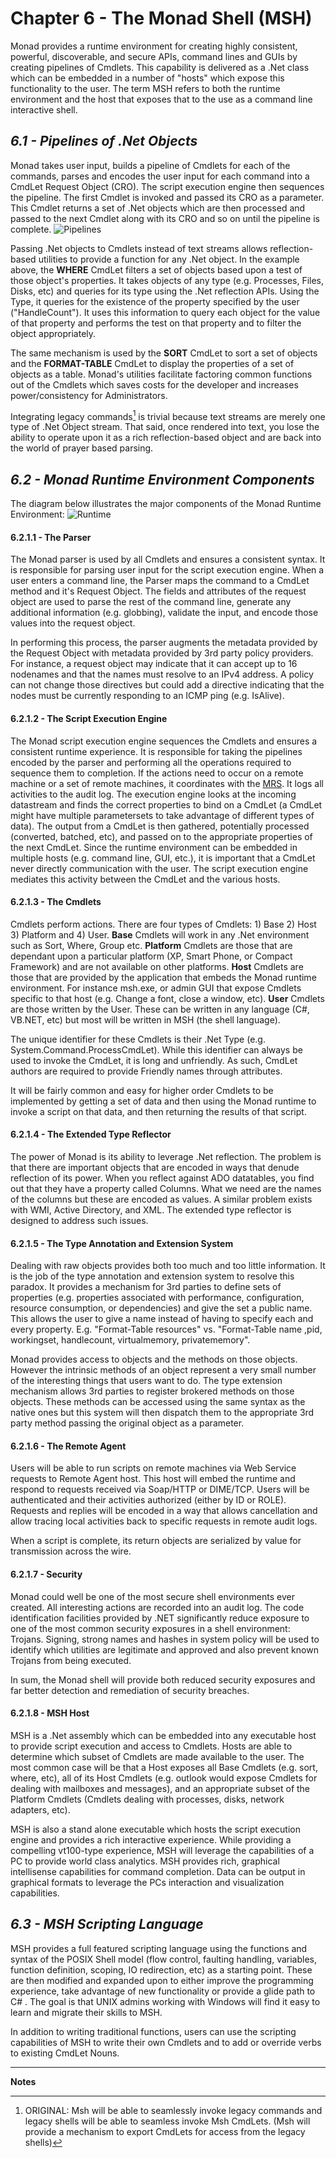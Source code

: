 # Chapter 6 - The Monad Shell (MSH)
Monad provides a runtime environment for creating highly consistent, powerful, discoverable, and secure APIs, command lines and GUIs by creating pipelines of Cmdlets.  This capability is delivered as a .Net class which can be embedded in a number of "hosts" which expose this functionality to the user.  The term MSH refers to both the runtime environment and the host that exposes that to the use as a command line interactive shell.

## _6.1 - Pipelines of .Net Objects_
Monad takes user input, builds a pipeline of Cmdlets for each of the commands, parses and encodes the user input for each command into a CmdLet Request Object (CRO).  The script execution engine then sequences the pipeline.  The first Cmdlet is invoked and passed its CRO as a parameter.  This Cmdlet returns a set of .Net objects which are then processed and passed to the next Cmdlet along with its CRO and so on until the pipeline is complete.
![Pipelines](images/pipelines.png)

Passing .Net objects to Cmdlets instead of text streams allows reflection-based utilities to provide a function for any .Net object.  In the example above, the **WHERE** CmdLet filters a set of objects based upon a test of those object's properties.  It takes objects of any type (e.g. Processes, Files, Disks, etc) and queries for its type using the .Net reflection APIs.  Using the Type, it queries for the existence of the property specified by the user ("HandleCount").  It uses this information to query each object for the value of that property and performs the test on that property and to filter the object appropriately.

The same mechanism is used by the **SORT** CmdLet to sort a set of objects and the **FORMAT-TABLE** CmdLet to display the properties of a set of objects as a table.  Monad's utilities facilitate factoring common functions out of the Cmdlets which saves costs for the developer and increases power/consistency for Administrators.

Integrating legacy commands[^6-1] is trivial because text streams are merely one type of .Net Object stream.  That said, once rendered into text, you lose the ability to operate upon it as a rich reflection-based object and are back into the world of prayer based parsing.

## _6.2 - Monad Runtime Environment Components_
The diagram below illustrates the major components of the Monad Runtime Environment:
![Runtime](images/runtime.png)


#### 6.2.1.1 - The Parser
The Monad parser is used by all Cmdlets and ensures a consistent syntax.  It is responsible for parsing user input for the script execution engine.  When a user enters a command line, the Parser maps the command to a CmdLet method and it's Request Object.  The fields and attributes of the request object are used to parse the rest of the command line, generate any additional information (e.g. globbing), validate the input, and encode those values into the request object.

In performing this process, the parser augments the metadata provided by the Request Object with metadata provided by 3rd party policy providers.  For instance, a request object may indicate that it can accept up to 16 nodenames and that the names must resolve to an IPv4 address.  A policy can not change those directives but could add a directive indicating that the nodes must be currently responding to an ICMP ping (e.g. IsAlive).

#### 6.2.1.2 - The Script Execution Engine
The Monad script execution engine sequences the Cmdlets and ensures a consistent runtime experience.  It is responsible for taking the pipelines encoded by the parser and performing all the operations required to sequence them to completion.  If the actions need to occur on a remote machine or a set of remote machines, it coordinates with the [MRS](https://www.penflip.com/powershellorg/monad-manifesto-annotated/blob/master/chapter-8-the-monad-remote-script-mrs.txt).  It logs all activities to the audit log.  The execution engine looks at the incoming datastream and finds the correct properties to bind on a CmdLet (a CmdLet might have multiple parametersets to take advantage of different types of data).  The output from a CmdLet is then gathered, potentially processed (converted, batched, etc), and passed on to the appropriate properties of the next CmdLet.  Since the runtime environment can be embedded in multiple hosts (e.g. command line, GUI, etc.), it is important that a CmdLet never directly communication with the user.  The script execution engine mediates this activity between the CmdLet and the various hosts.

#### 6.2.1.3 - The Cmdlets
Cmdlets perform actions.  There are four types of Cmdlets: 1) Base 2) Host 3) Platform and 4) User.   **Base** Cmdlets will work in any .Net environment such as Sort, Where, Group etc.   **Platform** Cmdlets are those that are dependant upon a particular platform (XP, Smart Phone, or Compact Framework) and are not available on other platforms.   **Host** Cmdlets are those that are provided by the application that embeds the Monad runtime environment.  For instance msh.exe, or admin GUI that expose Cmdlets specific to that host (e.g. Change a font, close a window, etc).   **User** Cmdlets are those written by the User.  These can be written in any language (C#, VB.NET, etc) but most will be written in MSH (the shell language).

The unique identifier for these Cmdlets is their .Net Type (e.g. System.Command.ProcessCmdLet).  While this identifier can always be used to invoke the CmdLet, it is long and unfriendly.  As such, CmdLet authors are required to provide Friendly names through attributes.

It will be fairly common and easy for higher order Cmdlets to be implemented by getting a set of data and then using the Monad runtime to invoke a script on that data, and then returning the results of that script.

#### 6.2.1.4 - The Extended Type Reflector
The power of Monad is its ability to leverage .Net reflection.  The problem is that there are important objects that are encoded in ways that denude reflection of its power.  When you reflect against ADO datatables, you find out that they have a property called Columns.  What we need are the names of the columns but these are encoded as values.  A similar problem exists with WMI, Active Directory, and XML.  The extended type reflector is designed to address such issues.

#### 6.2.1.5 - The Type Annotation and Extension System
Dealing with raw objects provides both too much and too little information.  It is the job of the type annotation and extension system to resolve this paradox.  It provides a mechanism for 3rd parties to define sets of properties (e.g. properties associated with performance, configuration, resource consumption, or dependencies) and give the set a public name.  This allows the user to give a name instead of having to specify each and every property.  E.g. "Format-Table resources" vs. "Format-Table name ,pid, workingset, handlecount, virtualmemory, privatememory".

Monad provides access to objects and the methods on those objects.  However the intrinsic methods of an object represent a very small number of the interesting things that users want to do.  The type extension mechanism allows 3rd parties to register brokered methods on those objects.  These methods can be accessed using the same syntax as the native ones but this system will then dispatch them to the appropriate 3rd party method passing the original object as a parameter.

#### 6.2.1.6 - The Remote Agent
Users will be able to run scripts on remote machines via Web Service requests to Remote Agent host.  This host will embed the runtime and respond to requests received via Soap/HTTP or DIME/TCP.  Users will be authenticated and their activities authorized (either by ID or ROLE).  Requests and replies will be encoded in a way that allows cancellation and allow tracing local activities back to specific requests in remote audit logs.

When a script is complete, its return objects are serialized by value for transmission across the wire.

#### 6.2.1.7 - Security

Monad could well be one of the most secure shell environments ever created.  All interesting actions are recorded into an audit log.  The code identification facilities provided by .NET significantly reduce exposure to one of the most common security exposures in a shell environment: Trojans. Signing, strong names and hashes in system policy will be used to identify which utilities are legitimate and approved and also prevent known Trojans from being executed.

In sum, the Monad shell will provide both reduced security exposures and far better detection and remediation of security breaches.

#### 6.2.1.8 - MSH Host
MSH is a .Net assembly which can be embedded into any executable host to provide script execution and access to Cmdlets.  Hosts are able to determine which subset of Cmdlets are made available to the user.  The most common case will be that a Host exposes all Base Cmdlets (e.g. sort, where, etc), all of its Host Cmdlets (e.g. outlook would expose Cmdlets for dealing with mailboxes and messages), and an appropriate subset of the Platform Cmdlets (Cmdlets dealing with processes, disks, network adapters, etc).

MSH is also a stand alone executable which hosts the script execution engine and provides a rich interactive experience.  While providing a compelling vt100-type experience, MSH will leverage the capabilities of a PC to provide world class analytics.  MSH provides rich, graphical intellisense capabilities for command completion.  Data can be output in graphical formats to leverage the PCs interaction and visualization capabilities.

## _6.3 - MSH Scripting Language_
MSH provides a full featured scripting language using the functions and syntax of the POSIX Shell model (flow control, faulting handling, variables, function definition, scoping, IO redirection, etc) as a starting point.  These are then modified and expanded upon to either improve the programming experience, take advantage of new functionality or provide a glide path to C# .  The goal is that UNIX admins working with Windows will find it easy to learn and migrate their skills to MSH.

In addition to writing traditional functions, users can use the scripting capabilities of MSH to write their own Cmdlets and to add or override verbs to existing CmdLet Nouns.

___

**Notes**

[^6-1]: ORIGINAL: Msh will be able to seamlessly invoke legacy commands and legacy shells will be able to seamless invoke Msh CmdLets.  (Msh will provide a mechanism to export CmdLets for access from the legacy shells)
